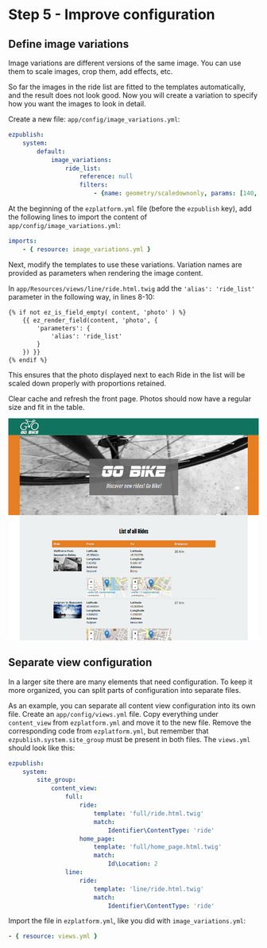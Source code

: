 # Step 5 - Improve configuration

## Define image variations

Image variations are different versions of the same image. You can use them to scale images, crop them, add effects, etc.

So far the images in the ride list are fitted to the templates automatically, and the result does not look good.
Now you will create a variation to specify how you want the images to look in detail.

Create a new file: `app/config/image_variations.yml`:

``` yaml
ezpublish:
    system:
        default:
            image_variations:
                ride_list:
                    reference: null
                    filters:
                        - {name: geometry/scaledownonly, params: [140, 100]}
```

At the beginning of the `ezplatform.yml` file (before the `ezpublish` key), add the following lines to import the content of `app/config/image_variations.yml`:

``` yaml
imports:
    - { resource: image_variations.yml }
```

Next, modify the templates to use these variations. Variation names are provided as parameters when rendering the image content.

In `app/Resources/views/line/ride.html.twig` add the `'alias': 'ride_list'` parameter in the following way, in lines 8-10:

``` html+twig
{% if not ez_is_field_empty( content, 'photo' ) %}
    {{ ez_render_field(content, 'photo', {
        'parameters': {
            'alias': 'ride_list'
        }
    }) }}
{% endif %}
```

This ensures that the photo displayed next to each Ride in the list will be scaled down properly with proportions retained.

Clear cache and refresh the front page. Photos should now have a regular size and fit in the table.

![Ride list with proper image variations](img/bike_tutorial_ride_list.png)

## Separate view configuration

In a larger site there are many elements that need configuration. To keep it more organized, you can split parts of configuration into separate files.

As an example, you can separate all content view configuration into its own file. Create an `app/config/views.yml` file. Copy everything under `content_view` from `ezplatform.yml` and move it to the new file.
Remove the corresponding code from `ezplatform.yml`, but remember that `ezpublish.system.site_group` must be present in both files.
The `views.yml` should look like this:

``` yaml
ezpublish:
    system:
        site_group:
            content_view:
                full:
                    ride:
                        template: 'full/ride.html.twig'
                        match:
                            Identifier\ContentType: 'ride'
                    home_page:
                        template: 'full/home_page.html.twig'
                        match:
                            Id\Location: 2
                line:
                    ride:
                        template: 'line/ride.html.twig'
                        match:
                            Identifier\ContentType: 'ride'
```

Import the file in `ezplatform.yml`, like you did with `image_variations.yml`:

``` yaml
- { resource: views.yml }
```
